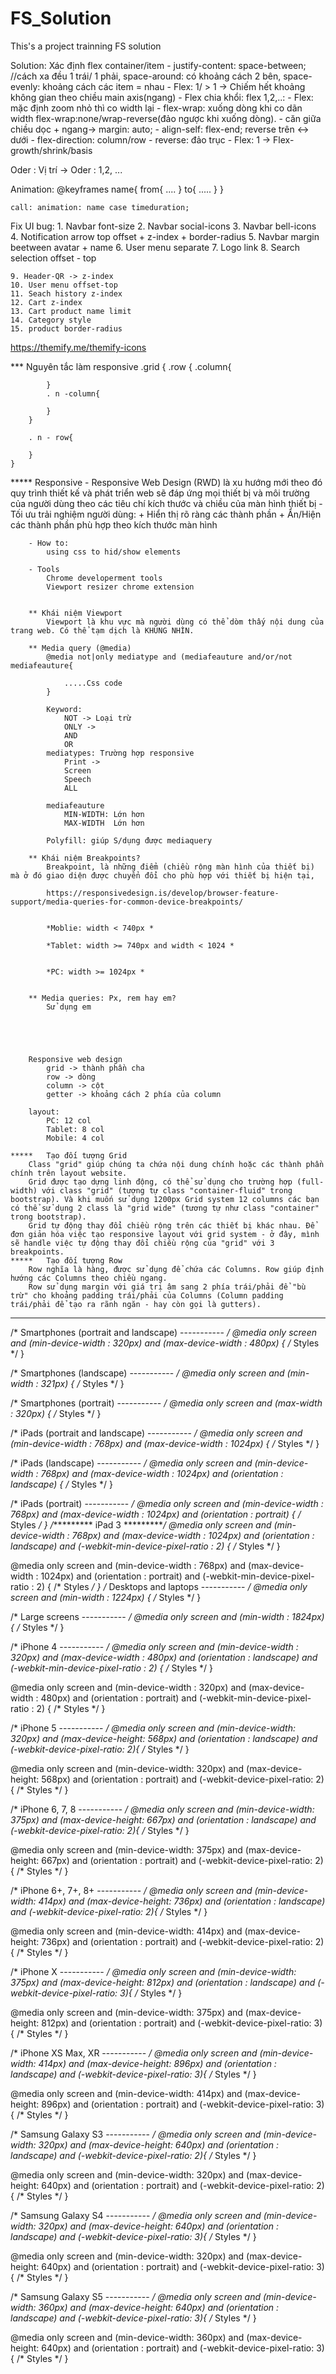 # FS_Solution
This's a project trainning FS solution

Solution:
Xác định flex container/item
    - justify-content: 
        space-between; //cách xa đều 1 trái/ 1 phải, space-around: có khoảng cách 2 bên, 
        space-evenly: khoảng cách các item = nhau
    - Flex: 1/ > 1 -> Chiếm hết khoảng không gian theo chiều main axis(ngang)
    -  Flex chia khổi:
        flex 1,2,..: 
    - Flex: mặc định zoom nhỏ thì co width lại
    - flex-wrap: xuống dòng khi co dãn width
      flex-wrap:none/wrap-reverse(đảo ngược khi xuống dòng).
    - căn giữa chiều dọc + ngang-> margin: auto;
    -  align-self: flex-end; reverse trên <-> dưới
    - flex-direction: column/row - reverse: đảo trục
    - Flex: 1 -> Flex-growth/shrink/basis

Oder : Vị trí -> Oder : 1,2, ...

Animation:
    @keyframes name{
    from{
        ....
    }
    to{
        .....
    }
}

    call: animation: name case timeduration;


Fix UI bug:
    1. Navbar font-size
    2. Navbar social-icons
    3. Navbar bell-icons
    4. Notification arrow top offset + z-index + border-radius
    5. Navbar margin beetween avatar + name
    6. User menu separate
    7. Logo link
    8. Search selection offset - top

    9. Header-QR -> z-index
    10. User menu offset-top
    11. Seach history z-index
    12. Cart z-index
    13. Cart product name limit
    14. Category style
    15. product border-radius
https://themify.me/themify-icons


*** Nguyên tắc làm responsive
    .grid {
        .row {
            .column{

            }
            . n -column{

            }
        }

        . n - row{

        }
    }
	
***** Responsive
		- Responsive Web Design (RWD) là xu hướng mới theo đó quy trình thiết kế và phát triển web sẽ đáp ứng mọi thiết bị và môi trường của người dùng theo các tiêu chí kích thước và chiều của màn hình thiết bị
		- Tối ưu trải nghiệm người dùng:
		 + Hiển thị rõ ràng các thành phần
		 + Ẩn/Hiện các thành phần phù hợp theo kích thước màn hình
		 
		- How to:
			using css to hid/show elements
		
		- Tools
			Chrome developerment tools
			Viewport resizer chrome extension
			
		
		** Khái niệm Viewport
			Viewport là khu vực mà người dùng có thể dòm thấy nội dung của trang web. Có thể tạm dịch là KHUNG NHÌN.

		** Media query (@media)
			@media not|only mediatype and (mediafeauture and/or/not mediafeauture{
			
				.....Css code
			}
			
			Keyword: 
				NOT -> Loại trừ
				ONLY -> 
				AND
				OR
			mediatypes: Trường hợp responsive 
				Print -> 
				Screen
				Speech
				ALL
				
			mediafeauture
				MIN-WIDTH: Lớn hơn
				MAX-WIDTH  Lớn hơn
			
			Polyfill: giúp S/dụng được mediaquery
			
		** Khái niệm Breakpoints?
			Breakpoint, là những điểm (chiều rộng màn hình của thiết bị) mà ở đó giao diện được chuyển đổi cho phù hợp với thiết bị hiện tại,
			
			https://responsivedesign.is/develop/browser-feature-support/media-queries-for-common-device-breakpoints/
			
	
			*Moblie: width < 740px *

			*Tablet: width >= 740px and width < 1024 *


			*PC: width >= 1024px *


		** Media queries: Px, rem hay em?
			Sử dụng em


	


		Responsive web design
			grid -> thành phần cha
			row -> dòng
			column -> cột
			getter -> khoảng cách 2 phía của column
			
		layout: 
			PC: 12 col
			Tablet: 8 col
			Mobile: 4 col
	
	***** 	Tạo đối tượng Grid
		Class "grid" giúp chúng ta chứa nội dung chính hoặc các thành phần chính trên layout website.
		Grid được tạo dựng linh động, có thể sử dụng cho trường hợp (full-width) với class "grid" (tượng tự class "container-fluid" trong bootstrap). Và khi muốn sử dụng 1200px Grid system 12 columns các bạn có thể sử dụng 2 class là "grid wide" (tương tự như class "container" trong bootstrap).
		Grid tự động thay đổi chiều rộng trên các thiết bị khác nhau. Để đơn giản hóa việc tạo responsive layout với grid system - ở đây, mình sẽ handle việc tự động thay đổi chiều rộng của "grid" với 3 breakpoints.
	***** 	Tạo đối tượng Row
		Row nghĩa là hàng, được sử dụng để chứa các Columns. Row giúp định hướng các Columns theo chiều ngang. 
		Row sử dụng margin với giá trị âm sang 2 phía trái/phải để "bù trừ" cho khoảng padding trái/phải của Columns (Column padding trái/phải để tạo ra rãnh ngăn - hay còn gọi là gutters).

			
****************************************************************
/* Smartphones (portrait and landscape) ----------- */
@media only screen and (min-device-width : 320px) and (max-device-width : 480px) {
/* Styles */
}

/* Smartphones (landscape) ----------- */
@media only screen and (min-width : 321px) {
/* Styles */
}

/* Smartphones (portrait) ----------- */
@media only screen and (max-width : 320px) {
/* Styles */
}

/* iPads (portrait and landscape) ----------- */
@media only screen and (min-device-width : 768px) and (max-device-width : 1024px) {
/* Styles */
}

/* iPads (landscape) ----------- */
@media only screen and (min-device-width : 768px) and (max-device-width : 1024px) and (orientation : landscape) {
/* Styles */
}

/* iPads (portrait) ----------- */
@media only screen and (min-device-width : 768px) and (max-device-width : 1024px) and (orientation : portrait) {
/* Styles */
}
/**********
iPad 3
**********/
@media only screen and (min-device-width : 768px) and (max-device-width : 1024px) and (orientation : landscape) and (-webkit-min-device-pixel-ratio : 2) {
/* Styles */
}

@media only screen and (min-device-width : 768px) and (max-device-width : 1024px) and (orientation : portrait) and (-webkit-min-device-pixel-ratio : 2) {
/* Styles */
}
/* Desktops and laptops ----------- */
@media only screen  and (min-width : 1224px) {
/* Styles */
}

/* Large screens ----------- */
@media only screen  and (min-width : 1824px) {
/* Styles */
}

/* iPhone 4 ----------- */
@media only screen and (min-device-width : 320px) and (max-device-width : 480px) and (orientation : landscape) and (-webkit-min-device-pixel-ratio : 2) {
/* Styles */
}

@media only screen and (min-device-width : 320px) and (max-device-width : 480px) and (orientation : portrait) and (-webkit-min-device-pixel-ratio : 2) {
/* Styles */
}

/* iPhone 5 ----------- */
@media only screen and (min-device-width: 320px) and (max-device-height: 568px) and (orientation : landscape) and (-webkit-device-pixel-ratio: 2){
/* Styles */
}

@media only screen and (min-device-width: 320px) and (max-device-height: 568px) and (orientation : portrait) and (-webkit-device-pixel-ratio: 2){
/* Styles */
}

/* iPhone 6, 7, 8 ----------- */
@media only screen and (min-device-width: 375px) and (max-device-height: 667px) and (orientation : landscape) and (-webkit-device-pixel-ratio: 2){
/* Styles */
}

@media only screen and (min-device-width: 375px) and (max-device-height: 667px) and (orientation : portrait) and (-webkit-device-pixel-ratio: 2){
/* Styles */
}

/* iPhone 6+, 7+, 8+ ----------- */
@media only screen and (min-device-width: 414px) and (max-device-height: 736px) and (orientation : landscape) and (-webkit-device-pixel-ratio: 2){
/* Styles */
}

@media only screen and (min-device-width: 414px) and (max-device-height: 736px) and (orientation : portrait) and (-webkit-device-pixel-ratio: 2){
/* Styles */
}

/* iPhone X ----------- */
@media only screen and (min-device-width: 375px) and (max-device-height: 812px) and (orientation : landscape) and (-webkit-device-pixel-ratio: 3){
/* Styles */
}

@media only screen and (min-device-width: 375px) and (max-device-height: 812px) and (orientation : portrait) and (-webkit-device-pixel-ratio: 3){
/* Styles */
}

/* iPhone XS Max, XR ----------- */
@media only screen and (min-device-width: 414px) and (max-device-height: 896px) and (orientation : landscape) and (-webkit-device-pixel-ratio: 3){
/* Styles */
}

@media only screen and (min-device-width: 414px) and (max-device-height: 896px) and (orientation : portrait) and (-webkit-device-pixel-ratio: 3){
/* Styles */
}

/* Samsung Galaxy S3 ----------- */
@media only screen and (min-device-width: 320px) and (max-device-height: 640px) and (orientation : landscape) and (-webkit-device-pixel-ratio: 2){
/* Styles */
}

@media only screen and (min-device-width: 320px) and (max-device-height: 640px) and (orientation : portrait) and (-webkit-device-pixel-ratio: 2){
/* Styles */
}

/* Samsung Galaxy S4 ----------- */
@media only screen and (min-device-width: 320px) and (max-device-height: 640px) and (orientation : landscape) and (-webkit-device-pixel-ratio: 3){
/* Styles */
}

@media only screen and (min-device-width: 320px) and (max-device-height: 640px) and (orientation : portrait) and (-webkit-device-pixel-ratio: 3){
/* Styles */
}

/* Samsung Galaxy S5 ----------- */
@media only screen and (min-device-width: 360px) and (max-device-height: 640px) and (orientation : landscape) and (-webkit-device-pixel-ratio: 3){
/* Styles */
}

@media only screen and (min-device-width: 360px) and (max-device-height: 640px) and (orientation : portrait) and (-webkit-device-pixel-ratio: 3){
/* Styles */
}

				
		